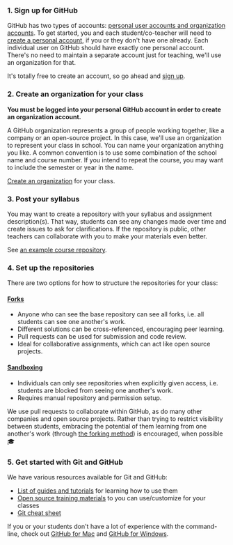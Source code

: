 ### 1. Sign up for GitHub

GitHub has two types of accounts: [personal user accounts and organization accounts][user-accounts]. To get started, you and each student/co-teacher will need to [create a personal account][signup], if you or they don't have one already. Each individual user on GitHub should have exactly one personal account. There's no need to maintain a separate account just for teaching, we'll use an organization for that.

It's totally free to create an account, so go ahead and [sign up][signup].

### 2. Create an organization for your class

**You must be logged into your personal GitHub account in order to create an organization account.**

A GitHub organization represents a group of people working together, like a company or an open-source project. In this case, we'll use an organization to represent your class in school. You can name your organization anything you like. A common convention is to use some combination of the school name and course number. If you intend to repeat the course, you may want to include the semester or year in the name.

[Create an organization][org-signup] for your class.

### 3. Post your syllabus

You may want to create a repository with your syllabus and assignment description(s). That way, students can see any changes made over time and create issues to ask for clarifications. If the repository is public, other teachers can collaborate with you to make your materials even better.

See [an example course repository](https://github.com/afeld/advanced_js).

### 4. Set up the repositories

There are two options for how to structure the repositories for your class:

#### [Forks][forks]

* Anyone who can see the base repository can see all forks, i.e. all students can see one another's work.
* Different solutions can be cross-referenced, encouraging peer learning.
* Pull requests can be used for submission and code review.
* Ideal for collaborative assignments, which can act like open source projects.

#### [Sandboxing][sandboxing]

* Individuals can only see repositories when explicitly given access, i.e. students are blocked from seeing one another's work.
* Requires manual repository and permission setup.

We use pull requests to collaborate within GitHub, as do many other companies and open source projects. Rather than trying to restrict visibility between students, embracing the potential of them learning from one another's work (through [the forking method][forks]) is encouraged, when possible :mortar_board:

### 5. Get started with Git and GitHub

We have various resources available for Git and GitHub:

* [List of guides and tutorials][learning-materials] for learning how to use them
* [Open source training materials][teaching-materials] to you can use/customize for your classes
* [Git cheat sheet][cheat-sheet]

If you or your students don't have a lot of experience with the command-line, check out [GitHub for Mac][ghfm] and [GitHub for Windows][ghfw].

<!-- Links -->
[org-signup]: http://github.com/organizations/new
[signup]: https://help.github.com/articles/signing-up-for-a-new-github-account
[user-accounts]: https://help.github.com/articles/what-s-the-difference-between-user-and-organization-accounts
[forks]: /guide/forks
[sandboxing]: /guide/sandboxing
[learning-materials]: https://help.github.com/articles/what-are-other-good-resources-for-learning-git-and-github
[teaching-materials]: http://training.github.com/materials/
[cheat-sheet]: /git-cheat-sheet-education.pdf
[ghfm]: https://mac.github.com/
[ghfw]: https://windows.github.com/
